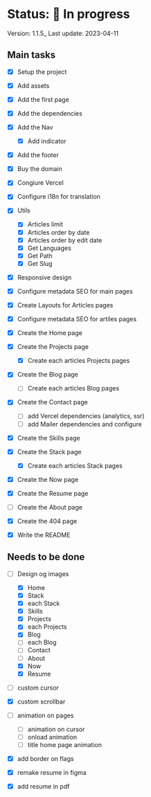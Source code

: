 # Status: 🔵 In progress

Version: 1.1.5\_
Last update: 2023-04-11

## Main tasks

- [x] Setup the project

- [x] Add assets

- [x] Add the first page

- [x] Add the dependencies

- [x] Add the Nav

  - [x] Add indicator

- [x] Add the footer

- [x] Buy the domain

- [x] Congiure Vercel

- [x] Configure i18n for translation

- [x] Utils

  - [x] Articles limit
  - [x] Articles order by date
  - [x] Articles order by edit date
  - [x] Get Languages
  - [x] Get Path
  - [x] Get Slug

- [x] Responsive design

- [x] Configure metadata SEO for main pages

- [x] Create Layouts for Articles pages

- [x] Configure metadata SEO for artiles pages

- [x] Create the Home page

- [x] Create the Projects page

  - [x] Create each articles Projects pages

- [x] Create the Blog page

  - [ ] Create each articles Blog pages

- [x] Create the Contact page

  - [ ] add Vercel dependencies (analytics, ssr)
  - [ ] add Mailer dependencies and configure

- [x] Create the Skills page

- [x] Create the Stack page

  - [x] Create each articles Stack pages

- [x] Create the Now page

- [x] Create the Resume page

- [ ] Create the About page

- [x] Create the 404 page

- [x] Write the README

## Needs to be done

- [ ] Design og images

  - [x] Home
  - [x] Stack
  - [x] each Stack
  - [x] Skills
  - [x] Projects
  - [x] each Projects
  - [x] Blog
  - [ ] each Blog
  - [ ] Contact
  - [ ] About
  - [x] Now
  - [x] Resume

- [ ] custom cursor

- [x] custom scrollbar

- [ ] animation on pages

  - [ ] animation on cursor
  - [ ] onload animation
  - [ ] title home page animation

- [x] add border on flags

- [x] remake resume in figma

- [x] add resume in pdf
